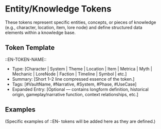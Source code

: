 # Entity/Knowledge Tokens

These tokens represent specific entities, concepts, or pieces of knowledge (e.g., character, location, item, lore node) and define structured data elements within a knowledge base.

## Token Template
::EN-TOKEN-NAME::
- Type: [Character | System | Theme | Location | Item | Metrica | Myth | Mechanic | LoreNode | Faction | Timeline | Symbol | etc.]
- Summary: [Short 1–2 line compressed essence of the token.]
- Tags: [#VaultName, #Narrative, #System, #Phase, #UseCase]
- Expanded Entry: [Optional — contains longform definition, historical origin, gameplay/narrative function, context relationships, etc.]

## Examples

(Specific examples of ::EN- tokens will be added here as they are defined.)
